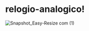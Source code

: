 # relogio-analogico!

![Snapshot_Easy-Resize com (1)](https://github.com/ezekuiel100/relogio-analogico/assets/123255547/f2bbf90f-9872-49ea-a597-dc38dcb28f7c)

